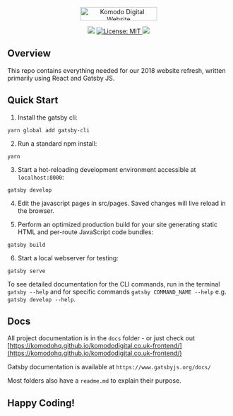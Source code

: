 <p align="center">
<img src="https://www.komododigital.co.uk/static/media/logo.50a4b652.svg" height="30" width="174" alt="Komodo Digital Website">
</p>

<p align="center">
  <img src="https://app.codeship.com/projects/62295840-9fe2-0136-a04e-7a2eabd72af5/status?branch=master">
  <a href="https://opensource.org/licenses/MIT">
    <img src="https://img.shields.io/badge/License-MIT-yellow.svg" alt="License: MIT">
  </a>
  <a href="https://codecov.io/gh/KomodoHQ/komododigital.co.uk-frontend">
    <img src="https://codecov.io/gh/KomodoHQ/komododigital.co.uk-frontend/branch/master/graph/badge.svg" />
  </a>
</p>

## Overview
This repo contains everything needed for our 2018 website refresh, written primarily using React and Gatsby JS.


## Quick Start

1. Install the gatsby cli:

  ```
  yarn global add gatsby-cli
  ```

2. Run a standard npm install:

  ```
  yarn
  ```

3. Start a hot-reloading development environment accessible at `localhost:8000`:

  ```
  gatsby develop
  ```

4. Edit the javascript pages in src/pages. Saved changes will live reload in the browser.

5. Perform an optimized production build for your site generating static HTML and per-route JavaScript code bundles:

  ```
  gatsby build
  ```

6. Start a local webserver for testing:

  ```
  gatsby serve
  ```

To see detailed documentation for the CLI commands, run in the terminal `gatsby --help` and for specific commands `gatsby COMMAND_NAME --help` e.g. `gatsby develop --help`.

## Docs

All project documentation is in the `docs` folder - or just check out [https://komodohq.github.io/komododigital.co.uk-frontend/](https://komodohq.github.io/komododigital.co.uk-frontend/)

Gatsby documentation is available at `https://www.gatsbyjs.org/docs/`

Most folders also have a `readme.md` to explain their purpose.

## Happy Coding!